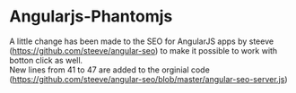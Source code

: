 # Angularjs-Phantomjs
A little change has been made to the SEO for AngularJS apps by steeve (https://github.com/steeve/angular-seo) to make it possible to work with botton click as well.
<br />
New lines from 41 to 47 are added to the orginial code (https://github.com/steeve/angular-seo/blob/master/angular-seo-server.js)
